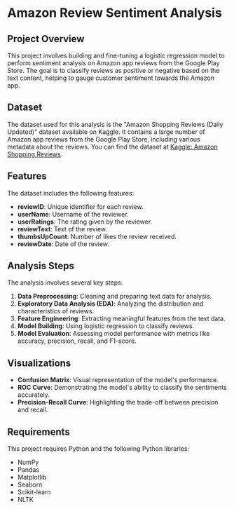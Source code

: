 # Amazon Review Sentiment Analysis

## Project Overview
This project involves building and fine-tuning a logistic regression model to perform sentiment analysis on Amazon app reviews from the Google Play Store. The goal is to classify reviews as positive or negative based on the text content, helping to gauge customer sentiment towards the Amazon app.

## Dataset
The dataset used for this analysis is the "Amazon Shopping Reviews (Daily Updated)" dataset available on Kaggle. It contains a large number of Amazon app reviews from the Google Play Store, including various metadata about the reviews. You can find the dataset at [Kaggle: Amazon Shopping Reviews](https://www.kaggle.com/datasets/ashishkumarak/amazon-shopping-reviews-daily-updated).

## Features
The dataset includes the following features:
- **reviewID**: Unique identifier for each review.
- **userName**: Username of the reviewer.
- **userRatings**: The rating given by the reviewer.
- **reviewText**: Text of the review.
- **thumbsUpCount**: Number of likes the review received.
- **reviewDate**: Date of the review.

## Analysis Steps
The analysis involves several key steps:
1. **Data Preprocessing**: Cleaning and preparing text data for analysis.
2. **Exploratory Data Analysis (EDA)**: Analyzing the distribution and characteristics of reviews.
3. **Feature Engineering**: Extracting meaningful features from the text data.
4. **Model Building**: Using logistic regression to classify reviews.
5. **Model Evaluation**: Assessing model performance with metrics like accuracy, precision, recall, and F1-score.

## Visualizations
- **Confusion Matrix**: Visual representation of the model's performance.
- **ROC Curve**: Demonstrating the model's ability to classify the sentiments accurately.
- **Precision-Recall Curve**: Highlighting the trade-off between precision and recall.

## Requirements
This project requires Python and the following Python libraries:
- NumPy
- Pandas
- Matplotlib
- Seaborn
- Scikit-learn
- NLTK